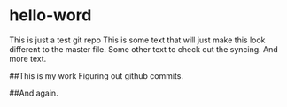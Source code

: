 # hello-word
This is just a test git repo
This is some text that will just make this look different to the master file.
Some other text to check out the syncing.
And more text.

##This is my work
Figuring out github commits.

##And again.